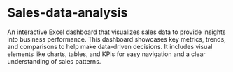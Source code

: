 # Sales-data-analysis
An interactive Excel dashboard that visualizes sales data to provide insights into business performance. This dashboard showcases key metrics, trends, and comparisons to help make data-driven decisions. It includes visual elements like charts, tables, and KPIs for easy navigation and a clear understanding of sales patterns.
